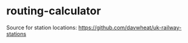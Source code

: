 # routing-calculator


Source for station locations: https://github.com/davwheat/uk-railway-stations

